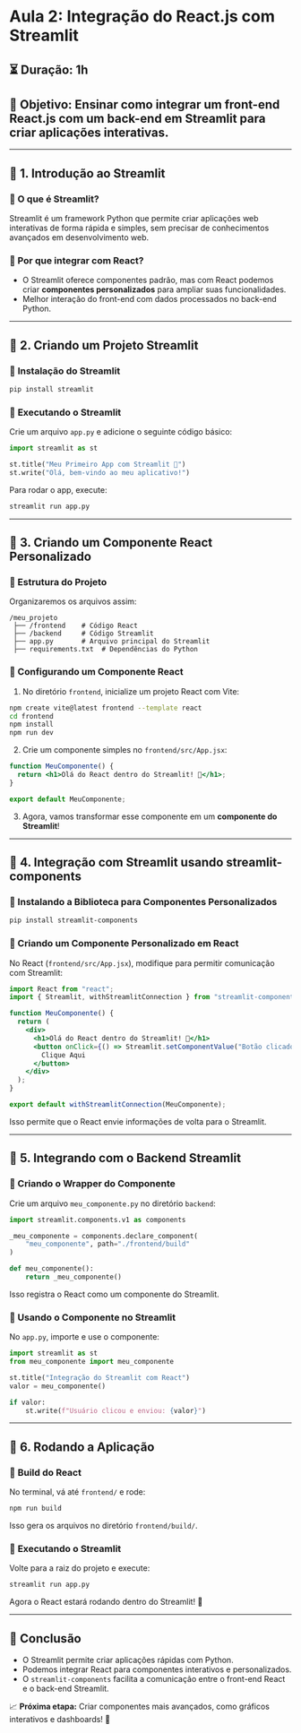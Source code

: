 # Aula 2: Integração do React.js com Streamlit

## ⏳ Duração: 1h  
## 🎯 Objetivo: Ensinar como integrar um front-end React.js com um back-end em Streamlit para criar aplicações interativas.  

---

## 📌 1. Introdução ao Streamlit  
### 🔹 O que é Streamlit?  
Streamlit é um framework Python que permite criar aplicações web interativas de forma rápida e simples, sem precisar de conhecimentos avançados em desenvolvimento web.  

### 🔹 Por que integrar com React?  
- O Streamlit oferece componentes padrão, mas com React podemos criar **componentes personalizados** para ampliar suas funcionalidades.  
- Melhor interação do front-end com dados processados no back-end Python.  

---

## 📌 2. Criando um Projeto Streamlit  
### 🔹 **Instalação do Streamlit**  
```sh  
pip install streamlit  
```
### 🔹 **Executando o Streamlit**  
Crie um arquivo `app.py` e adicione o seguinte código básico:  
```python  
import streamlit as st

st.title("Meu Primeiro App com Streamlit 🚀")
st.write("Olá, bem-vindo ao meu aplicativo!")
```
Para rodar o app, execute:  
```sh  
streamlit run app.py  
```

---

## 📌 3. Criando um Componente React Personalizado  
### 🔹 Estrutura do Projeto  
Organizaremos os arquivos assim:  
```
/meu_projeto
 ├── /frontend    # Código React
 ├── /backend     # Código Streamlit
 ├── app.py       # Arquivo principal do Streamlit
 ├── requirements.txt  # Dependências do Python
```

### 🔹 Configurando um Componente React  
1. No diretório `frontend`, inicialize um projeto React com Vite:  
```sh  
npm create vite@latest frontend --template react
cd frontend
npm install
npm run dev
```
2. Crie um componente simples no `frontend/src/App.jsx`:  
```jsx  
function MeuComponente() {
  return <h1>Olá do React dentro do Streamlit! 🚀</h1>;
}

export default MeuComponente;
```
3. Agora, vamos transformar esse componente em um **componente do Streamlit**!  

---

## 📌 4. Integração com Streamlit usando streamlit-components  
### 🔹 Instalando a Biblioteca para Componentes Personalizados  
```sh  
pip install streamlit-components  
```

### 🔹 Criando um Componente Personalizado em React  
No React (`frontend/src/App.jsx`), modifique para permitir comunicação com Streamlit:  
```jsx  
import React from "react";
import { Streamlit, withStreamlitConnection } from "streamlit-component-lib";

function MeuComponente() {
  return (
    <div>
      <h1>Olá do React dentro do Streamlit! 🚀</h1>
      <button onClick={() => Streamlit.setComponentValue("Botão clicado!")}>  
        Clique Aqui  
      </button>
    </div>
  );
}

export default withStreamlitConnection(MeuComponente);
```
Isso permite que o React envie informações de volta para o Streamlit.

---

## 📌 5. Integrando com o Backend Streamlit  
### 🔹 Criando o Wrapper do Componente  
Crie um arquivo `meu_componente.py` no diretório `backend`:  
```python  
import streamlit.components.v1 as components

_meu_componente = components.declare_component(
    "meu_componente", path="./frontend/build"
)

def meu_componente():
    return _meu_componente()
```
Isso registra o React como um componente do Streamlit.

### 🔹 Usando o Componente no Streamlit  
No `app.py`, importe e use o componente:  
```python  
import streamlit as st
from meu_componente import meu_componente

st.title("Integração do Streamlit com React")
valor = meu_componente()

if valor:
    st.write(f"Usuário clicou e enviou: {valor}")
```

---

## 📌 6. Rodando a Aplicação  
### 🔹 **Build do React**  
No terminal, vá até `frontend/` e rode:  
```sh  
npm run build  
```
Isso gera os arquivos no diretório `frontend/build/`.  

### 🔹 **Executando o Streamlit**  
Volte para a raiz do projeto e execute:  
```sh  
streamlit run app.py  
```
Agora o React estará rodando dentro do Streamlit! 🎉  

---

## 🎯 **Conclusão**  
- O Streamlit permite criar aplicações rápidas com Python.  
- Podemos integrar React para componentes interativos e personalizados.  
- O `streamlit-components` facilita a comunicação entre o front-end React e o back-end Streamlit.  

📈 **Próxima etapa:** Criar componentes mais avançados, como gráficos interativos e dashboards! 🚀

